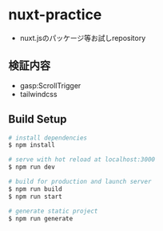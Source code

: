 # nuxt-practice
* nuxt.jsのパッケージ等お試しrepository

## 検証内容
* gasp:ScrollTrigger
* tailwindcss

## Build Setup

```bash
# install dependencies
$ npm install

# serve with hot reload at localhost:3000
$ npm run dev

# build for production and launch server
$ npm run build
$ npm run start

# generate static project
$ npm run generate
```
